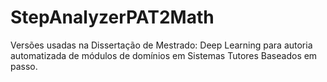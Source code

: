 # StepAnalyzerPAT2Math
Versões usadas na Dissertação de Mestrado: Deep Learning para autoria automatizada de módulos de domínios em Sistemas Tutores Baseados em passo.
